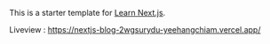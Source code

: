 This is a starter template for [Learn Next.js](https://nextjs.org/learn).

Liveview : https://nextjs-blog-2wgsurydu-yeehangchiam.vercel.app/
